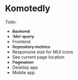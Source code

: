 # Komotedly


Todo:
<ul>
<li><strike>Backend</strike>
<li><strike>'Me' query</strike>

<li>Frontend
<li><strike>Repository metrics</strike>
<li>Responsive size for MUI icons
<li>See current page location
<li><strike>Pagination</strike>

<li>Desktop app

<li>Mobile app
</ul>